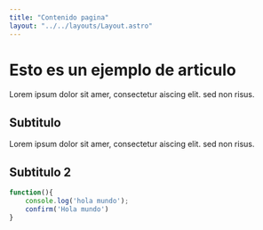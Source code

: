 ```yaml
---
title: "Contenido pagina"
layout: "../../layouts/Layout.astro"
---
```


# Esto es un ejemplo de articulo

Lorem ipsum dolor sit amer, consectetur aiscing elit. sed non risus.

## Subtitulo

Lorem ipsum dolor sit amer, consectetur aiscing elit. sed non risus.

## Subtitulo 2

```javascript
function(){
    console.log('hola mundo');
    confirm('Hola mundo')
}
```

